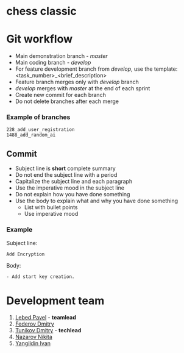# chess classic 

# Git workflow
* Main demonstration branch - *master*
* Main coding branch - *develop*
* For feature development branch from *develop*, use the template: <task_number>_<brief_description>
* Feature branch merges only with *develop* branch
* *develop* merges with *master* at the end of each sprint
* Create new commit for each branch
* Do not delete branches after each merge

### Example of branches
```
228_add_user_registration
1488_add_random_ai
```
## Commit
* Subject line is **short** complete summary
* Do not end the subject line with a period
* Capitalize the subject line and each paragraph
* Use the imperative mood in the subject line
* Do not explain how you have done something
* Use the body to explain what and why you have done something
  * List with bullet points
  * Use imperative mood

### Example
Subject line:
```
Add Encryption
```
Body:
```
- Add start key creation.
```

# Development team
1) [Lebed Pavel](https://github.com/PavelLebed20) - **teamlead**
2) [Federov Dmitry](https://github.com/dimaaa1fed)
3) [Tunikov Dmitry](https://github.com/DmitriiTunikov) - **techlead**
4) [Nazarov Nikita](https://github.com/nekit-000000)
5) [Yangildin Ivan](https://github.com/IvanYangildin)

